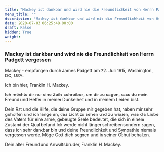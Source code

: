 ```yaml
---
title: "Mackey ist dankbar und wird nie die Freundlichkeit von Herrn Padgett vergessen"
menu_title: ""
description: "Mackey ist dankbar und wird nie die Freundlichkeit von Herrn Padgett vergessen"
date: 2020-07-03 06:25:48+00:00
draft: False
hidden: True
weight:
---
```

### Mackey ist dankbar und wird nie die Freundlichkeit von Herrn Padgett vergessen

Mackey - empfangen durch James Padgett am 22. Juli 1915, Washington, DC, USA.

Ich bin hier, Franklin H. Mackey.

Ich möchte dir nur eine Zeile schreiben, um dir zu sagen, dass du mein Freund und Helfer in meiner Dunkelheit und in meinem Leiden bist.

Dein Rat und die Hilfe, die deine Gruppe mir gegeben hat, haben mir sehr geholfen und ich fange an, das Licht zu sehen und zu wissen, was die Liebe des Vaters für eine arme, gebeugte Seele bedeutet, die sich in einem Zustand der Qual befand.Ich werde nicht länger schreiben sondern sagen, dass ich sehr dankbar bin und deine Freundlichkeit und Sympathie niemals vergessen werde. Möge Gott dich segnen und in seiner Obhut behalten.

Dein alter Freund und Anwaltsbruder, Franklin H. Mackey.
